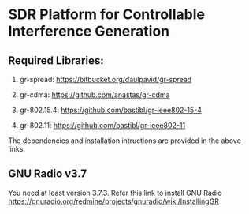 # SDR Platform for Controllable Interference Generation

## Required Libraries:

1. gr-spread: https://bitbucket.org/daulpavid/gr-spread

2. gr-cdma: https://github.com/anastas/gr-cdma

3. gr-802.15.4: https://github.com/bastibl/gr-ieee802-15-4

4. gr-802.11: https://github.com/bastibl/gr-ieee802-11

The dependencies and installation intructions are provided in the above links. 

## GNU Radio v3.7
You need at least version 3.7.3.
Refer this link to install GNU Radio 
https://gnuradio.org/redmine/projects/gnuradio/wiki/InstallingGR
